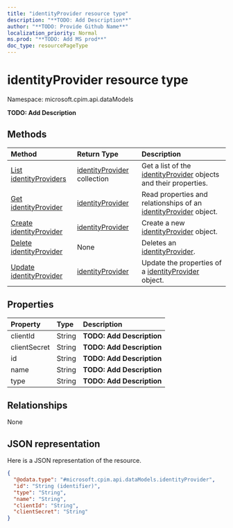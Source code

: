 ```yaml
---
title: "identityProvider resource type"
description: "**TODO: Add Description**"
author: "**TODO: Provide Github Name**"
localization_priority: Normal
ms.prod: "**TODO: Add MS prod**"
doc_type: resourcePageType
---
```


# identityProvider resource type


Namespace: microsoft.cpim.api.dataModels

**TODO: Add Description**

## Methods
|Method|Return Type|Description|
|:---|:---|:---|
|[List identityProviders](../api/microsoft.cpim.api.datamodels-identityprovider-list.md)|[identityProvider](../resources/microsoft.cpim.api.datamodels-identityprovider.md) collection|Get a list of the [identityProvider](../resources/identityprovider.md) objects and their properties.|
|[Get identityProvider](../api/microsoft.cpim.api.datamodels-identityprovider-get.md)|[identityProvider](../resources/microsoft.cpim.api.datamodels-identityprovider.md)|Read properties and relationships of an [identityProvider](../resources/microsoft.cpim.api.datamodels-identityprovider.md) object.|
|[Create identityProvider](../api/microsoft.cpim.api.datamodels-identityprovider-post-identityproviders.md)|[identityProvider](../resources/microsoft.cpim.api.datamodels-identityprovider.md)|Create a new [identityProvider](../resources/microsoft.cpim.api.datamodels-identityprovider.md) object.|
|[Delete identityProvider](../api/microsoft.cpim.api.datamodels-identityprovider-delete.md)|None|Deletes an [identityProvider](../resources/microsoft.cpim.api.datamodels-identityprovider.md).|
|[Update identityProvider](../api/microsoft.cpim.api.datamodels-identityprovider-update.md)|[identityProvider](../resources/microsoft.cpim.api.datamodels-identityprovider.md)|Update the properties of a [identityProvider](../resources/microsoft.cpim.api.datamodels-identityprovider.md) object.|

## Properties
|Property|Type|Description|
|:---|:---|:---|
|clientId|String|**TODO: Add Description**|
|clientSecret|String|**TODO: Add Description**|
|id|String|**TODO: Add Description**|
|name|String|**TODO: Add Description**|
|type|String|**TODO: Add Description**|

## Relationships
None

## JSON representation
Here is a JSON representation of the resource.
<!-- {
  "blockType": "resource",
  "keyProperty": "id",
  "@odata.type": "microsoft.cpim.api.dataModels.identityProvider",
  "baseType": "",
  "openType": false
}
-->
``` json
{
  "@odata.type": "#microsoft.cpim.api.dataModels.identityProvider",
  "id": "String (identifier)",
  "type": "String",
  "name": "String",
  "clientId": "String",
  "clientSecret": "String"
}
```


